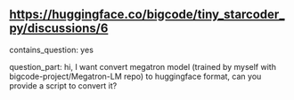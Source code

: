## https://huggingface.co/bigcode/tiny_starcoder_py/discussions/6

contains_question: yes

question_part: hi, I want convert megatron model (trained by myself with bigcode-project/Megatron-LM repo) to huggingface format, can you provide a script to convert it?